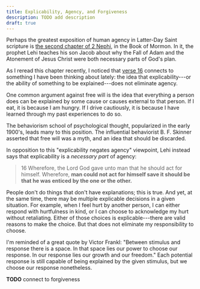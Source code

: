 ```yaml
---
title: Explicability, Agency, and Forgiveness
description: TODO add description
draft: true
---
```


Perhaps the greatest exposition of human agency in Latter-Day Saint scripture is
[the second chapter of 2 Nephi](https://www.churchofjesuschrist.org/study/scriptures/bofm/2-ne/2),
in the Book of Mormon. In it, the prophet Lehi teaches his son Jacob about why
the Fall of Adam and the Atonement of Jesus Christ were both necessary parts of
God's plan.

As I reread this chapter recently, I noticed that
[verse 16](https://www.churchofjesuschrist.org/study/scriptures/bofm/2-ne/2?id=p16#p16)
connects to something I have been thinking about lately: the idea that
explicability---or the ability of something to be explained---does not eliminate
agency.

One common argument against free will is the idea that everything a person does
can be explained by some cause or causes external to that person. If I eat, it
is because I am hungry. If I drive cautiously, it is because I have learned
through my past experiences to do so.

The behaviorism school of psychological thought, popularized in the early
1900's, leads many to this position. The influential behaviorist B. F. Skinner
asserted that free will was a myth, and an idea that should be discarded.

In opposition to this "explicability negates agency" viewpoint, Lehi instead
says that explicability is a _necessary part_ of agency:

> 16 Wherefore, the Lord God gave unto man that he should act for himself.
> Wherefore, **man could not act for himself save it should be that he was enticed
> by the one or the other.**

People don't do things that don't have explanations; this is true. And yet, at
the same time, there may be multiple explicable decisions in a given situation.
For example, when I feel hurt by another person, I can either respond with
hurtfulness in kind, or I can choose to acknowledge my hurt without retaliating.
Either of those choices is explicable---there are valid reasons to make the
choice. But that does not eliminate my responsibility to choose.

I'm reminded of a great quote by Victor Frankl: "Between stimulus and response
there is a space. In that space lies our power to choose our response. In our
response lies our growth and our freedom." Each potential response is still
capable of being explained by the given stimulus, but we choose our response
nonetheless.

**TODO** connect to forgiveness